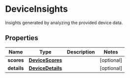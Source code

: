 

# DeviceInsights

Insights generated by analyzing the provided device data.

## Properties

| Name | Type | Description | Notes |
|------------ | ------------- | ------------- | -------------|
|**scores** | [**DeviceScores**](DeviceScores.md) |  |  [optional] |
|**details** | [**DeviceDetails**](DeviceDetails.md) |  |  [optional] |



